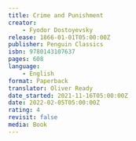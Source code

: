 ```yaml
---
title: Crime and Punishment
creator:
    - Fyodor Dostoyevsky
release: 1866-01-01T05:00:00Z
publisher: Penguin Classics
isbn: 9780143107637
pages: 608
language:
    - English
format: Paperback
translator: Oliver Ready
date_started: 2021-11-16T05:00:00Z
date: 2022-02-05T05:00:00Z
rating: 4
revisit: false
media: Book
---
```

